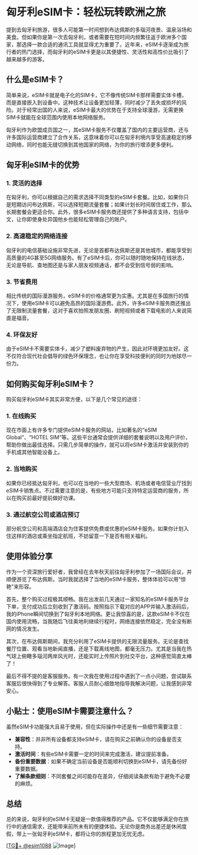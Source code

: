 # 匈牙利eSIM卡：轻松玩转欧洲之旅

提到去匈牙利旅游，很多人可能第一时间想到布达佩斯的多瑙河夜景、温泉浴场和美食。但如果你是第一次去匈牙利，或者需要在短时间内频繁往返于欧洲多个国家，那选择一款合适的通讯工具就显得尤为重要了。近年来，eSIM卡逐渐成为旅行者的热门选择，而匈牙利的eSIM卡更是以其便捷性、灵活性和高性价比吸引了越来越多的游客。

## 什么是eSIM卡？

简单来说，eSIM卡就是电子化的SIM卡，它不像传统SIM卡那样需要实体卡槽，而是直接嵌入到设备中。这种技术让设备更加轻薄，同时减少了丢失或损坏的风险。对于经常出国的人来说，eSIM卡最大的优势在于支持全球漫游，无需更换SIM卡就能在全球范围内使用本地网络服务。

匈牙利作为欧盟成员国之一，其eSIM卡服务不仅覆盖了国内的主要运营商，还与许多国际运营商建立了合作关系，这意味着你可以在匈牙利境内享受高速稳定的移动网络，同时也能无缝切换到其他国家的网络，为你的旅行增添更多便利。

## 匈牙利eSIM卡的优势

### 1. 灵活的选择
在匈牙利，你可以根据自己的需求选择不同类型的eSIM卡套餐。比如，如果你只是短期访问布达佩斯，可以选择短期流量套餐；如果计划长时间居住或工作，那么长期套餐会更适合你。此外，很多eSIM卡服务商还提供了多种语言支持，包括中文，让你即使身处异国他乡也能轻松管理自己的账户。

### 2. 高速稳定的网络连接
匈牙利的电信基础设施非常先进，无论是首都布达佩斯还是其他城市，都能享受到高质量的4G甚至5G网络服务。有了eSIM卡后，你可以随时随地保持在线状态，无论是导航、查地图还是与家人朋友视频通话，都不会受到信号弱的影响。

### 3. 节省费用
相比传统的国际漫游服务，eSIM卡的价格通常更为实惠。尤其是在多国旅行的情况下，使用eSIM卡可以避免高昂的国际漫游费。此外，许多eSIM卡服务商还推出了无限制流量套餐，这对于喜欢拍照发朋友圈、刷短视频或者下载电影的人来说简直是福音。

### 4. 环保友好
由于eSIM卡不需要实体卡，减少了塑料废弃物的产生，因此对环境更加友好。这不仅符合现代社会倡导的绿色环保理念，也让你在享受科技便利的同时为地球尽一份力。

## 如何购买匈牙利eSIM卡？

购买匈牙利eSIM卡其实非常方便，以下是几个常见的途径：

### 1. 在线购买
现在市面上有许多专门提供eSIM卡服务的网站，比如著名的“eSIM Global”、“HOTEL SIM”等。这些平台通常会提供详细的套餐说明以及用户评价，帮助你做出最佳选择。只需几步简单的操作，就可以将eSIM卡激活并安装到你的手机或其他智能设备上。

### 2. 当地购买
如果你已经抵达匈牙利，也可以在当地的一些大型商场、机场或者电信营业厅找到eSIM卡销售点。不过需要注意的是，有些地方可能只支持特定运营商的服务，所以在购买前最好提前做好功课。

### 3. 通过航空公司或酒店预订
部分航空公司和高端酒店会为住客提供免费或优惠的eSIM卡服务。如果你计划入住这样的酒店或乘坐指定航班，不妨留意一下是否有相关福利。

## 使用体验分享

作为一个资深旅行爱好者，我曾经在去年秋天前往匈牙利参加了一场国际会议，并顺便游览了布达佩斯。当时我就选择了当地的eSIM卡服务，整体体验可以用“惊艳”来形容。

首先，整个购买过程极其顺畅。我在出发前几天通过一家知名的eSIM卡服务平台下单，支付成功后立刻收到了激活码。按照指示下载对应的APP并输入激活码后，我的iPhone瞬间切换到了匈牙利本地网络。更让我惊喜的是，这款eSIM卡不仅在国内使用流畅，当我随后飞往奥地利继续行程时，网络连接依然稳定，完全没有断网的情况发生。

其次，在布达佩斯期间，我充分利用了eSIM卡提供的无限流量服务。无论是查找餐厅位置、观看当地新闻直播，还是下载离线地图，都毫无压力。尤其是当我在热气球上俯瞰多瑙河两岸风光时，还能实时上传照片到社交平台，这种感觉简直太棒了！

最后不得不提的是客服服务。有一次我在使用过程中遇到了一点小问题，尝试联系客服后很快得到了专业解答。客服人员耐心细致地指导我解决问题，让我感到非常安心。

## 小贴士：使用eSIM卡需要注意什么？

虽然eSIM卡功能强大且易于使用，但在实际操作中还是有一些细节需要注意：

- **兼容性**：并非所有设备都支持eSIM卡，请在购买之前确认你的设备是否支持。
- **激活时间**：有些eSIM卡需要一定的时间来完成激活，建议提前准备。
- **备份重要数据**：如果不确定当前设备是否能顺利切换到eSIM卡，请先备份好重要数据。
- **了解条款细则**：不同套餐之间可能存在差异，仔细阅读条款有助于避免不必要的麻烦。

## 总结

总的来说，匈牙利的eSIM卡无疑是一款值得推荐的产品。它不仅能够满足你在旅行中的通信需求，还能带来前所未有的便捷体验。无论你是商务出差还是休闲度假，带上一张匈牙利eSIM卡，都将让你的旅程更加无忧无虑。

[[TG💪+ @esim1088](https://t.me/s/esim1088) ![Image](https://i.postimg.cc/4NQfJmqS/Snipaste-2025-05-13-00-14-12.png)]